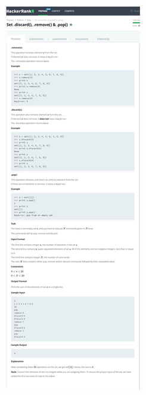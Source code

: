 ![img](https://github.com/sp18-interns/chirag-intern/blob/main/23-May-2022/HackerRank/Set.discard()%2C%20.remove()%20%26%20.pop()/screencapture-hackerrank-challenges-py-set-discard-remove-pop-problem-2022-05-23-23_36_38.jpg)
